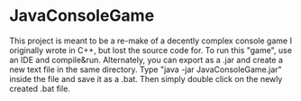 # JavaConsoleGame

This project is meant to be a re-make of a decently complex console game I originally wrote in C++, but lost the source code for.
To run this "game", use an IDE and compile&run.
Alternately, you can export as a .jar and create a new text file in the same directory. Type "java -jar JavaConsoleGame.jar" inside the file and save it as a .bat. Then simply double click on the newly created .bat file.